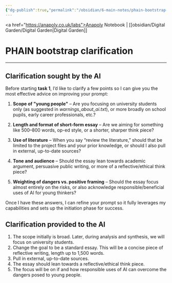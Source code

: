 ```yaml
---
{"dg-publish":true,"permalink":"/obsidian/6-main-notes/phain-bootstrap-clarification/","created":"2025-08-17T09:36:51.931+01:00","updated":"2025-08-17T09:41:37.623+01:00"}
---
```


<a href="https://anapoly.co.uk/labs">Anapoly Notebook</a> | [[obsidian/Digital Garden/Digital Garden\|Digital Garden]] 

# PHAIN bootstrap clarification

---

## Clarification sought by the AI

Before starting **task 1**, I’d like to clarify a few points so I can give you the most effective advice on improving your prompt:

1. **Scope of "young people"** – Are you focusing on university students only (as suggested in _warnings_about_ai.txt_), or more broadly on school pupils, early career professionals, etc.?
    
2. **Length and format of short-form essay** – Are we aiming for something like 500–800 words, op-ed style, or a shorter, sharper think piece?
    
3. **Use of literature** – When you say “review the literature,” should that be limited to the project files and your prior knowledge, or should I also pull in external, up-to-date sources?
    
4. **Tone and audience** – Should the essay lean towards academic argument, persuasive public writing, or more of a reflective/ethical think piece?
    
5. **Weighting of dangers vs. positive framing** – Should the essay focus almost entirely on the risks, or also acknowledge responsible/beneficial uses of AI for young thinkers?
    

Once I have these answers, I can refine your prompt so it fully leverages my capabilities and sets up the initiation phase for success.

## Clarification provided to the AI

1. The scope initially is broad. Later, during analysis and synthesis, we will focus on university students. 
2. Change the goal to be a standard essay. This will be a concise piece of reflective writing, length up to 1,500 words.
3. Pull in external, up-to-date sources. 
4. The essay should lean towards a reflective/ethical think piece.
5. The focus will be on if and how responsible uses of AI can overcome the dangers posed to young people.